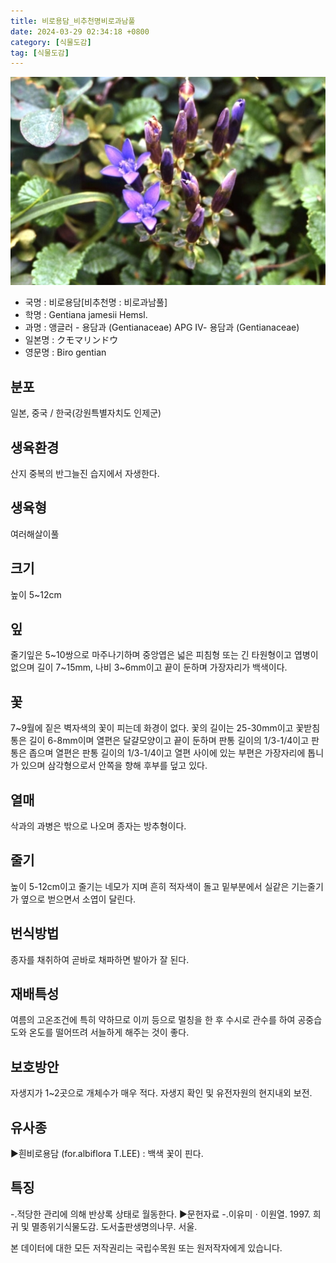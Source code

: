 ```yaml
---
title: 비로용담_비추천명비로과남풀
date: 2024-03-29 02:34:18 +0800
category: [식물도감]
tag: [식물도감]
---
```




![비로용담[비추천명 : 비로과남풀]](/assets/img/fileUpload/plants/basic/Gentianaceae/Gentiana/7683/1_th2.JPG)
- 국명 : 비로용담[비추천명 : 비로과남풀]
- 학명 : Gentiana jamesii Hemsl.
- 과명 : 앵글러 - 용담과 (Gentianaceae) APG Ⅳ- 용담과 (Gentianaceae)
- 일본명 : クモマリンドウ
- 영문명 : Biro gentian


## 분포
일본, 중국 / 한국(강원특별자치도 인제군) 
## 생육환경
산지 중복의 반그늘진 습지에서 자생한다.
## 생육형
여러해살이풀 
## 크기
높이 5~12cm
## 잎
줄기잎은 5~10쌍으로 마주나기하며 중앙엽은 넓은 피침형 또는 긴 타원형이고 엽병이 없으며 길이 7~15mm, 나비 3~6mm이고 끝이 둔하며 가장자리가 백색이다.
## 꽃
7~9월에 짙은 벽자색의 꽃이 피는데 화경이 없다. 꽃의 길이는 25-30mm이고 꽃받침통은 길이 6-8mm이며 열편은 달걀모양이고 끝이 둔하며 판통 길이의 1/3-1/4이고 판통은 좁으며 열편은 판통 길이의 1/3-1/4이고 열편 사이에 있는 부편은 가장자리에 톱니가 있으며 삼각형으로서 안쪽을 향해 후부를 덮고 있다.
## 열매
삭과의 과병은 밖으로 나오며 종자는 방추형이다.
## 줄기
높이 5-12cm이고 줄기는 네모가 지며 흔히 적자색이 돌고 밑부분에서 실같은 기는줄기가 옆으로 벋으면서 소엽이 달린다.
## 번식방법
종자를 채취하여 곧바로 채파하면 발아가 잘 된다.
## 재배특성
여름의 고온조건에 특히 약하므로 이끼 등으로 멀칭을 한 후 수시로 관수를 하여 공중습도와 온도를 떨어뜨려 서늘하게 해주는 것이 좋다.
## 보호방안
자생지가 1~2곳으로 개체수가 매우 적다. 자생지 확인 및 유전자원의 현지내외 보전.
## 유사종
▶흰비로용담 (for.albiflora T.LEE) : 백색 꽃이 핀다.
## 특징
-.적당한 관리에 의해 반상록 상태로 월동한다.
▶문헌자료
-.이유미ㆍ이원열. 1997. 희귀 및 멸종위기식물도감. 도서출판생명의나무. 서울.






본 데이터에 대한 모든 저작권리는 국립수목원 또는 원저작자에게 있습니다.
